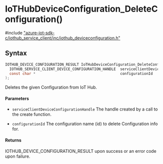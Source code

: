 # IoTHubDeviceConfiguration_DeleteConfiguration()

\#include ["azure-iot-sdk-c/iothub_service_client/inc/iothub_deviceconfiguration.h"](../iot-c-ref-iothub-deviceconfiguration-h.md)  

## Syntax

```C
IOTHUB_DEVICE_CONFIGURATION_RESULT IoTHubDeviceConfiguration_DeleteConfiguration(
  IOTHUB_SERVICE_CLIENT_DEVICE_CONFIGURATION_HANDLE  serviceClientDeviceConfigurationHandle,
  const char *                                       configurationId
);

```

Deletes the given Configuration from IoT Hub.

#### Parameters
* `serviceClientDeviceConfigurationHandle` The handle created by a call to the create function. 

* `configurationId` The configuration name (id) to delete Configuration info for.

#### Returns
IOTHUB_DEVICE_CONFIGURATION_RESULT upon success or an error code upon failure.

